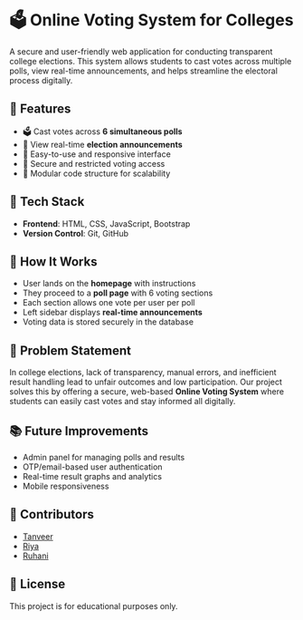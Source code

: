 
# 🗳️ Online Voting System for Colleges

A secure and user-friendly web application for conducting transparent college elections. This system allows students to cast votes across multiple polls, view real-time announcements, and helps streamline the electoral process digitally.

## 🚀 Features

- 🗳️ Cast votes across **6 simultaneous polls**
- 📢 View real-time **election announcements**
- 🧾 Easy-to-use and responsive interface
- 🔐 Secure and restricted voting access
- 🧩 Modular code structure for scalability

## 🧱 Tech Stack

- **Frontend**: HTML, CSS, JavaScript, Bootstrap
- **Version Control**: Git, GitHub


## 🧪 How It Works

- User lands on the **homepage** with instructions
- They proceed to a **poll page** with 6 voting sections
- Each section allows one vote per user per poll
- Left sidebar displays **real-time announcements**
- Voting data is stored securely in the database

## 📄 Problem Statement

In college elections, lack of transparency, manual errors, and inefficient result handling lead to unfair outcomes and low participation. Our project solves this by offering a secure, web-based **Online Voting System** where students can easily cast votes and stay informed  all digitally.

## 📚 Future Improvements

- Admin panel for managing polls and results
- OTP/email-based user authentication
- Real-time result graphs and analytics
- Mobile responsiveness

## 👥 Contributors

- [Tanveer](https://github.com/Tanveer1907)
- [Riya](https://github.com/RiyaSood23)
- [Ruhani](https://github.com/RuhaniBajaj)

## 📜 License

This project is for educational purposes only.
